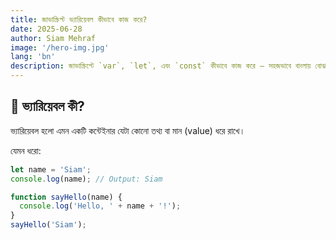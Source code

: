```yaml
---
title: জাভাস্ক্রিপ্ট ভ্যারিয়েবল কীভাবে কাজ করে?
date: 2025-06-28
author: Siam Mehraf
image: '/hero-img.jpg'
lang: 'bn'
description: জাভাস্ক্রিপ্টে `var`, `let`, এবং `const` কীভাবে কাজ করে — সহজভাবে বাংলায় বোঝানো হলো।
---
```


## 🔰 ভ্যারিয়েবল কী?

ভ্যারিয়েবল হলো এমন একটি কন্টেইনার যেটা কোনো তথ্য বা মান (value) ধরে রাখে।

যেমন ধরো:

```js
let name = 'Siam';
console.log(name); // Output: Siam
```

```js
function sayHello(name) {
  console.log('Hello, ' + name + '!');
}
sayHello('Siam');
```

